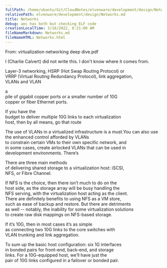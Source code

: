 ```yaml
---
fullPath: /home/ubuntu/Git/CloudNotes/elvenware/development/design/Networks.md
relativePath: elvenware/development/design/Networks.md
title: Networks
debug: aec has both but checking ELF code
creationLocalTime: 3/18/2022, 8:21:00 AM
fileNameMarkdown: Networks.md
fileNameHTML: Networks.html
---
```


<!-- toc -->
<!-- tocstop -->

From: virtualization networking deep dive.pdf

I (Charlie Calvert) did not write this. I don't know where it comes from.

Layer-3 networking, HSRP (Hot Swap Routing Protocol) or  
VRRP (Virtual Routing Redundancy Protocol), link aggregation,  
VLANs and VLAN

a  
pile of gigabit copper ports or a smaller number of 10G  
copper or fiber Ethernet ports.

If you have the  
budget to deliver multiple 10G links to each virtualization  
host, then by all means, go that route

The use of VLANs in a virtualized infrastructure is a must.You can also use the enhanced control afforded by VLANs  
to constrain certain VMs to their own specific network, and  
in some cases, create airlocked VLANs that can be used in  
development environments. There’s

There are three main methods  
of delivering shared storage to a virtualization host: iSCSI,  
NFS, or Fibre Channel.

If NFS is the choice, then there isn’t much to do on the  
host side, as the storage array will be busy handling the  
NFS serving, with the virtualization host acting as the client.  
There are definitely benefits to using NFS as a VM store,  
such as ease of backup and restore. But there are detriments  
as well -- notably, the inability for some virtualization solutions  
to create raw disk mappings on NFS-based storage.

If it’s 10G, then in most cases it’s as simple  
as connecting two 10G links to the core switches with  
VLAN trunking and link aggregation.

To sum up the basic host configuration: six 1G interfaces  
in bonded pairs for front-end, back-end, and storage  
links. For a 10G-equipped host, we’ll have just the  
pair of 10G links configured in a failover or bonded pair.
